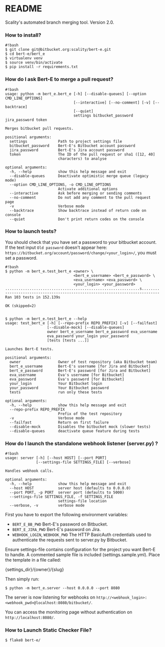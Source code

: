 # README #

Scality's automated branch merging tool. Version 2.0.

### How to install? ###

```
#!bash
$ git clone git@bitbucket.org:scality/bert-e.git
$ cd bert-e/bert_e
$ virtualenv venv
$ source venv/bin/activate
$ pip install -r requirements.txt
```

### How do I ask Bert-E to merge a pull request? ###

```
#!bash
usage: python -m bert_e.bert_e [-h] [--disable-queues] [--option CMD_LINE_OPTIONS]
                               [--interactive] [--no-comment] [-v] [--backtrace]
                               [--quiet]
                               settings bitbucket_password jira_password token

Merges bitbucket pull requests.

positional arguments:
  settings              Path to project settings file
  bitbucket_password    Bert-E's Bitbucket account password
  jira_password         Bert-E's Jira account password
  token                 The ID of the pull request or sha1 ([12, 40]
                        characters) to analyse

optional arguments:
  -h, --help            show this help message and exit
  --disable-queues      Deactivate optimistic merge queue (legacy mode)
  --option CMD_LINE_OPTIONS, -o CMD_LINE_OPTIONS
                        Activate additional options
  --interactive         Ask before merging or sending comments
  --no-comment          Do not add any comment to the pull request page
  -v                    Verbose mode
  --backtrace           Show backtrace instead of return code on console
  --quiet               Don't print return codes on the console

```

### How to launch tests? ###

You should check that you have set a password to your bitbucket account.
If the text input `Old password` doesn't appear here:
`https://bitbucket.org/account/password/change/<your_login>/`, you must set a password.

```
#!bash
$ python -m bert_e.test_bert_e <owner> \
                               <bert_e_username> <bert_e_password> \
                               <eva_username> <eva_password> \
                               <your_login> <your_password>
.............................................................s........
----------------------------------------------------------------------
Ran 103 tests in 152.139s

OK (skipped=2)


$ python -m bert_e.test_bert_e --help
usage: test_bert_e [-h] [--repo-prefix REPO_PREFIX] [-v] [--failfast]
                   [--disable-mock] [--disable-queues]
                   owner bert_e_username bert_e_password eva_username
                   eva_password your_login your_password
                   [tests [tests ...]]

Launches Bert-E tests.

positional arguments:
  owner                 Owner of test repository (aka Bitbucket team)
  bert_e_username       Bert-E's username [for Jira and Bitbucket]
  bert_e_password       Bert-E's password [for Jira and Bitbucket]
  eva_username          Eva's username [for Bitbucket]
  eva_password          Eva's password [for Bitbucket]
  your_login            Your Bitbucket login
  your_password         Your Bitbucket password
  tests                 run only these tests

optional arguments:
  -h, --help            show this help message and exit
  --repo-prefix REPO_PREFIX
                        Prefix of the test repository
  -v                    Verbose mode
  --failfast            Return on first failure
  --disable-mock        Disables the bitbucket mock (slower tests)
  --disable-queues      deactivate queue feature during tests
```

### How do I launch the standalone webhook listener (server.py) ?

```
#!bash
usage: server [-h] [--host HOST] [--port PORT]
              [--settings-file SETTINGS_FILE] [--verbose]

Handles webhook calls.

optional arguments:
  -h, --help            show this help message and exit
  --host HOST           server host (defaults to 0.0.0.0)
  --port PORT, -p PORT  server port (defaults to 5000)
  --settings-file SETTINGS_FILE, -f SETTINGS_FILE
                        settings-file location
  --verbose, -v         verbose mode
```

First you have to export the following environment variables:

* `BERT_E_BB_PWD` Bert-E's password on Bitbucket.
* `BERT_E_JIRA_PWD` Bert-E's password on Jira.
* `WEBHOOK_LOGIN`, `WEBHOOK_PWD` The HTTP BasicAuth credentials used to
  authenticate the requests sent to server.py by Bitbucket.

Ensure settings-file contains configuration for the project you want
Bert-E to handle. A commented sample file is included (settings.sample.yml).
Place the template in a file called:

{settings_dir}/{owner}/{slug}

Then simply run:

```
$ python -m bert_e.server --host 0.0.0.0 --port 8080
```

The server is now listening for webhooks on
`http://<webhook_login>:<webhook_pwd>@localhost:8080/bitbucket/`.

You can access the monitoring page without authentication on
`http://localhost:8080/`.


### How to Launch Static Checker File?

```
$ flake8 bert-e/
```

